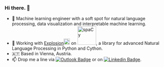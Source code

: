 ### Hi there. 👋

- :robot: Machine learning engineer with a soft spot for natural language processing, data visualization and interpretable machine learning.
- :wrench: Working with  <a href="https://github.com/explosion/">Explosion<img src="https://avatars.githubusercontent.com/u/20011530?s=200&v=4" alt="Explosion" width=20></a> on <a href="https://github.com/explosion/spaCy"><img src="https://explosion.ai/32c0b092aa203c0a2606f6f68a7258fa/logo-spacy.svg" alt="spaCy" width=60></a>, a library for advanced Natural Language Processing in Python and Cython.
- 🇦🇹 Based in Vienna, Austria.
- 📫 Drop me a line via [![Outlook Badge](https://img.shields.io/badge/email--000?style=social&logo=microsoft-outlook&logoColor=0078d4&link=mailto:r.mitsch@outlook.com)](mailto:r.mitsch@outlook.com) or on [![Linkedin Badge](https://img.shields.io/badge/LinkedIn--000?style=social&logo=Linkedin&logoColor=0077B5&link=https://at.linkedin.com/in/raphaelmitsch/)](https://at.linkedin.com/in/raphaelmitsch).
